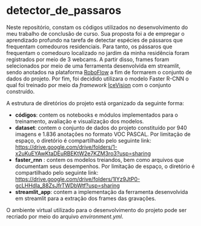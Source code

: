 # detector_de_passaros

Neste repositório, constam os códigos utilizados no desenvolvimento do meu trabalho de conclusão de curso. Sua proposta foi a de empregar o aprendizado profundo na tarefa de detectar espécies de pássaros que frequentam comedouros residenciais. Para tanto, os pássaros que frequentam o comedouro localizado no jardim da minha residência foram registrados por meio de 3 webcams. A partir disso, frames foram selecionados por meio de uma ferramenta desenvolvida em streamlit, sendo anotados na plataforma [RoboFlow](https://roboflow.com/) a fim de formarem o conjunto de dados do projeto. Por fim, foi decidido utilizara o modelo Faster R-CNN o qual foi treinado por meio da _framework_ [IceVision](https://airctic.com/0.12.0/) com o conjunto construído. 

A estrutura de diretórios do projeto está organizado da seguinte forma:

- __códigos__: contem os notebooks e módulos implementados para o treinamento, avaliação e visualização dos modelos. 
- __dataset__: contem o conjunto de dados do projeto constituído por 940 imagens e 1.836 anotações no formato VOC PASCAL. Por limitação de espaço, o diretório é compartilhado pelo seguinte link: https://drive.google.com/drive/folders/1-x2uKuEYAwKtaDEuRBEKtW2e7KZM3ro3?usp=sharing
- __faster_rnn__ : contem os modelos treiandos, bem como arquivos que documentam seus desempenhos. Por limitação de espaço, o diretório é compartilhado pelo seguinte link: https://drive.google.com/drive/folders/1IYz9JtP0-gcLHHdla_88ZsJfrTWDbWtf?usp=sharing
- __streamlit_app__: contem a implementação da ferramenta desenvolvida em streamlit para a extração dos frames das gravações. 

O ambiente virtual utilizado para o desenvolvimento do projeto pode ser recriado por meio do arquivo _environment.yml_. 
